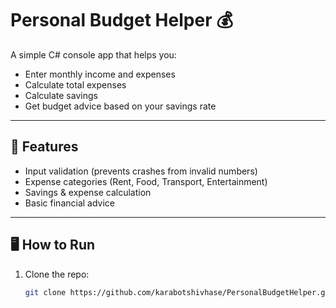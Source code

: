 # Personal Budget Helper 💰

A simple C# console app that helps you:
- Enter monthly income and expenses
- Calculate total expenses
- Calculate savings
- Get budget advice based on your savings rate

---

## 🚀 Features
- Input validation (prevents crashes from invalid numbers)
- Expense categories (Rent, Food, Transport, Entertainment)
- Savings & expense calculation
- Basic financial advice

---

## 🖥️ How to Run
1. Clone the repo:
   ```bash
   git clone https://github.com/karabotshivhase/PersonalBudgetHelper.git
